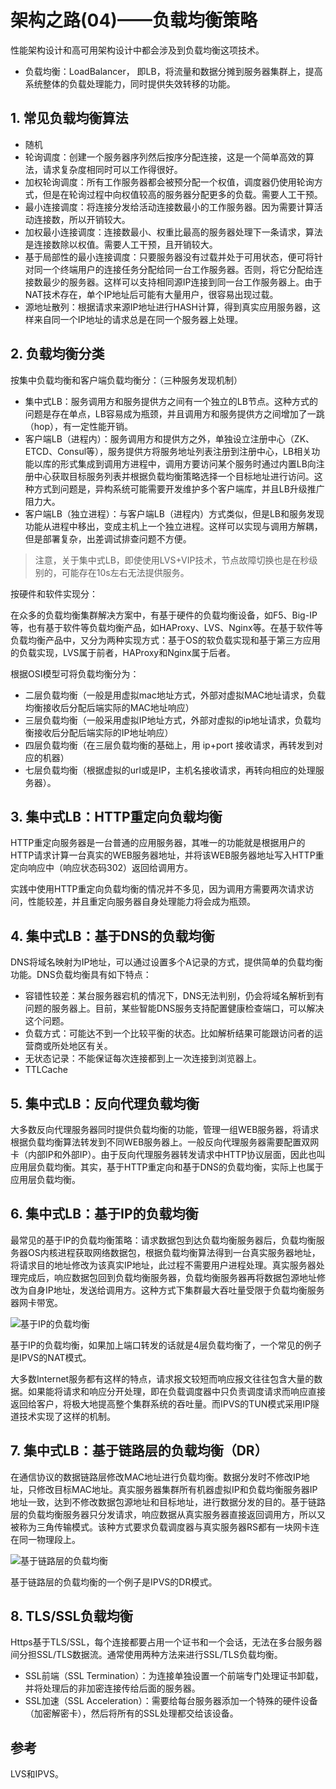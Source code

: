 # 架构之路(04)——负载均衡策略 #

性能架构设计和高可用架构设计中都会涉及到负载均衡这项技术。

* 负载均衡：LoadBalancer， 即LB，将流量和数据分摊到服务器集群上，提高系统整体的负载处理能力，同时提供失效转移的功能。

## 1. 常见负载均衡算法 ##

* 随机
* 轮询调度：创建一个服务器序列然后按序分配连接，这是一个简单高效的算法，请求复杂度相同时可以工作得很好。
* 加权轮询调度：所有工作服务器都会被预分配一个权值，调度器仍使用轮询方式，但是在轮询过程中向权值较高的服务器分配更多的负载。需要人工干预。
* 最小连接调度：将连接分发给活动连接数最小的工作服务器。因为需要计算活动连接数，所以开销较大。
* 加权最小连接调度：连接数最小、权重比最高的服务器处理下一条请求，算法是连接数除以权值。需要人工干预，且开销较大。
* 基于局部性的最小连接调度：只要服务器没有过载并处于可用状态，便可将针对同一个终端用户的连接任务分配给同一台工作服务器。否则，将它分配给连接数最少的服务器。这样可以支持相同源IP连接到同一台工作服务器上。由于NAT技术存在，单个IP地址后可能有大量用户，很容易出现过载。
* 源地址散列：根据请求来源IP地址进行HASH计算，得到真实应用服务器，这样来自同一个IP地址的请求总是在同一个服务器上处理。

## 2. 负载均衡分类 ##

按集中负载均衡和客户端负载均衡分：（三种服务发现机制）

* 集中式LB：服务调用方和服务提供方之间有一个独立的LB节点。这种方式的问题是存在单点，LB容易成为瓶颈，并且调用方和服务提供方之间增加了一跳（hop），有一定性能开销。
* 客户端LB（进程内）：服务调用方和提供方之外，单独设立注册中心（ZK、ETCD、Consul等），服务提供方将服务地址列表注册到注册中心，LB相关功能以库的形式集成到调用方进程中，调用方要访问某个服务时通过内置LB向注册中心获取目标服务列表并根据负载均衡策略选择一个目标地址进行访问。这种方式到问题是，异构系统可能需要开发维护多个客户端库，并且LB升级推广阻力大。
* 客户端LB（独立进程）：与客户端LB（进程内）方式类似，但是LB和服务发现功能从进程中移出，变成主机上一个独立进程。这样可以实现与调用方解耦，但是部署复杂，出差调试排查问题不方便。

> 注意，关于集中式LB，即使使用LVS+VIP技术，节点故障切换也是在秒级别的，可能存在10s左右无法提供服务。

按硬件和软件实现分：

在众多的负载均衡集群解决方案中，有基于硬件的负载均衡设备，如F5、Big-IP等，也有基于软件等负载均衡产品，如HAProxy、LVS、Nginx等。在基于软件等负载均衡产品中，又分为两种实现方式：基于OS的软负载实现和基于第三方应用的负载实现，LVS属于前者，HAProxy和Nginx属于后者。

根据OSI模型可将负载均衡分为：

* 二层负载均衡（一般是用虚拟mac地址方式，外部对虚拟MAC地址请求，负载均衡接收后分配后端实际的MAC地址响应）
* 三层负载均衡（一般采用虚拟IP地址方式，外部对虚拟的ip地址请求，负载均衡接收后分配后端实际的IP地址响应）
* 四层负载均衡（在三层负载均衡的基础上，用 ip+port 接收请求，再转发到对应的机器）
* 七层负载均衡（根据虚拟的url或是IP，主机名接收请求，再转向相应的处理服务器）。

## 3. 集中式LB：HTTP重定向负载均衡 ##

HTTP重定向服务器是一台普通的应用服务器，其唯一的功能就是根据用户的HTTP请求计算一台真实的WEB服务器地址，并将该WEB服务器地址写入HTTP重定向响应中（响应状态码302）返回给调用方。

实践中使用HTTP重定向负载均衡的情况并不多见，因为调用方需要两次请求访问，性能较差，并且重定向服务器自身处理能力将会成为瓶颈。

## 4. 集中式LB：基于DNS的负载均衡 ##

DNS将域名映射为IP地址，可以通过设置多个A记录的方式，提供简单的负载均衡功能。DNS负载均衡具有如下特点：

* 容错性较差：某台服务器宕机的情况下，DNS无法判别，仍会将域名解析到有问题的服务器上。目前，某些智能DNS服务支持配置健康检查端口，可以解决这个问题。
* 负载方式：可能达不到一个比较平衡的状态。比如解析结果可能跟访问者的运营商或所处地区有关。
* 无状态记录：不能保证每次连接都到上一次连接到浏览器上。
* TTLCache

## 5. 集中式LB：反向代理负载均衡 ##

大多数反向代理服务器同时提供负载均衡的功能，管理一组WEB服务器，将请求根据负载均衡算法转发到不同WEB服务器上。一般反向代理服务器需要配置双网卡（内部IP和外部IP）。由于反向代理服务器转发请求中HTTP协议层面，因此也叫应用层负载均衡。其实，基于HTTP重定向和基于DNS的负载均衡，实际上也属于应用层负载均衡。

## 6. 集中式LB：基于IP的负载均衡 ##

最常见的基于IP的负载均衡策略：请求数据包到达负载均衡服务器后，负载均衡服务器OS内核进程获取网络数据包，根据负载均衡算法得到一台真实服务器地址，将请求目的地址修改为该真实IP地址，此过程不需要用户进程处理。真实服务器处理完成后，响应数据包回到负载均衡服务器，负载均衡服务器再将数据包源地址修改为自身IP地址，发送给调用方。这种方式下集群最大吞吐量受限于负载均衡服务器网卡带宽。

![基于IP的负载均衡](http://sweeat.me/LBip.jpg)

基于IP的负载均衡，如果加上端口转发的话就是4层负载均衡了，一个常见的例子是IPVS的NAT模式。

大多数Internet服务都有这样的特点，请求报文较短而响应报文往往包含大量的数据。如果能将请求和响应分开处理，即在负载调度器中只负责调度请求而响应直接返回给客户，将极大地提高整个集群系统的吞吐量。而IPVS的TUN模式采用IP隧道技术实现了这样的机制。

## 7. 集中式LB：基于链路层的负载均衡（DR） ##

在通信协议的数据链路层修改MAC地址进行负载均衡。数据分发时不修改IP地址，只修改目标MAC地址。真实服务器集群所有机器虚拟IP和负载均衡服务器IP地址一致，达到不修改数据包源地址和目标地址，进行数据分发的目的。基于链路层的负载均衡服务器只分发请求，响应数据从真实服务器直接返回调用方，所以又被称为三角传输模式。该种方式要求负载调度器与真实服务器RS都有一块网卡连在同一物理段上。

![基于链路层的负载均衡](http://sweeat.me/LBsjllc.png)

基于链路层的负载均衡的一个例子是IPVS的DR模式。

## 8. TLS/SSL负载均衡 ##

Https基于TLS/SSL，每个连接都要占用一个证书和一个会话，无法在多台服务器间分担SSL/TLS数据流。通常使用两种方法来进行SSL/TLS负载均衡。

* SSL前端（SSL Termination）：为连接单独设置一个前端专门处理证书卸载，并将处理后的非加密连接传给后面的服务器。
* SSL加速（SSL Acceleration）：需要给每台服务器添加一个特殊的硬件设备（加密解密卡），然后将所有的SSL处理都交给该设备。

## 参考 ##

LVS和IPVS。